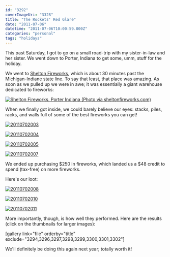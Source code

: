 ```yaml
---
id: "3292"
coverImageUri: "3328"
title: "The Rockets' Red Glare"
date: "2011-07-06"
datetime: "2011-07-06T10:00:59.000Z"
categories: "personal"
tags: "holidays"
---
```


This past Saturday, I got to go on a small road-trip with my sister-in-law and her sister. We went down to Porter, Indiana to get some, umm, stuff for the holiday.

We went to [Shelton Fireworks](http://www.sheltonfireworks.com/porter.html), which is about 30 minutes past the Michigan-Indiane state line. To say that least, that place was amazing. As soon as we pulled up we were in awe; it was essentially a giant warehouse dedicated to fireworks:

[![](http://assets.brandonmartinez.com/brandonmartinez/2011/07/ib_p008_1_1.jpg "Shelton Fireworks, Porter Indiana (Photo via sheltonfireworks.com)")](http://assets.brandonmartinez.com/brandonmartinez/2011/07/ib_p008_1_1.jpg)

When we finally got inside, we could barely believe our eyes: stacks, piles, racks, and walls full of some of the best fireworks you can get!

[![](http://assets.brandonmartinez.com/brandonmartinez/2011/07/20110702003-575x429.jpg "20110702003")](http://assets.brandonmartinez.com/brandonmartinez/2011/07/20110702003.jpg)

[![](http://assets.brandonmartinez.com/brandonmartinez/2011/07/20110702004-575x429.jpg "20110702004")](http://assets.brandonmartinez.com/brandonmartinez/2011/07/20110702004.jpg)

[![](http://assets.brandonmartinez.com/brandonmartinez/2011/07/20110702005-575x429.jpg "20110702005")](http://assets.brandonmartinez.com/brandonmartinez/2011/07/20110702005.jpg)

[![](http://assets.brandonmartinez.com/brandonmartinez/2011/07/20110702007-575x429.jpg "20110702007")](http://assets.brandonmartinez.com/brandonmartinez/2011/07/20110702007.jpg)

We ended up purchasing $250 in fireworks, which landed us a $48 credit to spend (tax-free) on more fireworks.

Here's our loot:

[![](http://assets.brandonmartinez.com/brandonmartinez/2011/07/20110702008-575x429.jpg "20110702008")](http://assets.brandonmartinez.com/brandonmartinez/2011/07/20110702008.jpg)

[![](http://assets.brandonmartinez.com/brandonmartinez/2011/07/20110702010-575x429.jpg "20110702010")](http://assets.brandonmartinez.com/brandonmartinez/2011/07/20110702010.jpg)

[![](http://assets.brandonmartinez.com/brandonmartinez/2011/07/20110702011-575x429.jpg "20110702011")](http://assets.brandonmartinez.com/brandonmartinez/2011/07/20110702011.jpg)

More importantly, though, is how well they performed. Here are the results (click on the thumbnails for larger images):

\[gallery link="file" orderby="title" exclude="3294,3296,3297,3298,3299,3300,3301,3302"\]

We'll definitely be doing this again next year; totally worth it!
